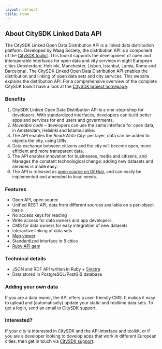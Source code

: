 ```yaml
---
layout: default
title: Home
---
```


## About CitySDK Linked Data API

The CitySDK Linked Open Data Distribution API is a linked data distribution platform. Developed by Waag Society, the distribution API is a component of the [CitySDK toolkit](http://citysdk.eu). This toolkit supports the development of open and interoperable interfaces for open data and city services in eight European cities (Amsterdam, Helsinki, Manchester, Lisbon, Istanbul, Lamia, Rome and Barcelona). The CitySDK Linked Open Data Distribution API enables the distribution and linking of open data sets and city services. This website explains the distribution API. For a comprehensive overview of the complete CitySDK toolkit have a look at the [CitySDK project homepage](http://www.citysdk.eu/).

### Benefits

1. CitySDK Linked Open Data Distribution API is a one-stop-shop for developers. With standardized interfaces, developers can build better apps and services for end users and governments. 
2. _Moveable code_ &ndash; developers can use the same interface for open data, in Amsterdam, Helsinki and Istanbul alike.
3. The API enables the _Read/Write City_: per layer, data can be added to objects the city, using URIs.
4. Data exchange between citizens and the city will become open, more efficient and more transparent data.
5. The API enables innovation for businesses, media and citizens, and Manages the constant technological change: adding new datasets and services is made easy.
6. The API is released as [open source on GitHub](http://github.com/waagsociety/citysdk), and can easily be implemented and amended to local needs.

### Features

* Open API, open source
* Unified REST API, data from different sources available on a per-object basis
* No access keys for reading
* Write access for data owners and app developers
* CMS for data owners for easy integration of new datasets
* Interactive linking of data sets
* [Map viewer](/map)
* Standardized interface in 8 cities
* [Ruby API gem](http://rubygems.org/gems/citysdk)

### Technical details

* JSON and RDF API written in Ruby + [Sinatra](http://www.sinatrarb.com/)
* Data stored in PostgreSQL/PostGIS database

### Adding your own data
If you are a data owner, the API offers a user-friendly <a class="ep_cms_url">CMS</a>.
It makes it easy to upload and (automatically) update your static and realtime data sets. To get a login, send an email to <a href='&#109;&#97;&#105;lto&#58;%63%69%&#55;4&#37;&#55;&#57;sd&#37;6&#66;%&#52;0wa&#97;&#103;&#46;org'>CitySDK support</a>.

### Interested?
If your city is interested in CitySDK and the API interface and toolkit, or if you are a developer looking to develop apps that work in different European cities, then get in touch via <a href='&#109;&#97;&#105;lto&#58;%63%69%&#55;4&#37;&#55;&#57;sd&#37;6&#66;%&#52;0wa&#97;&#103;&#46;org'>CitySDK support</a>.
